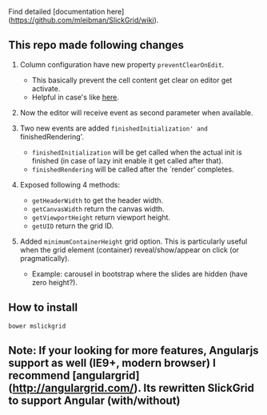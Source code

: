 Find detailed [documentation here] (https://github.com/mleibman/SlickGrid/wiki).

## This repo made following changes

1. Column configuration have new property `preventClearOnEdit`.
    - This basically prevent the cell content get clear on editor get activate.
    - Helpful in case's like [here](https://github.com/6pac/SlickGrid/issues/11).

2. Now the editor will receive event as second parameter when available.

3. Two new events are added `finishedInitialization' and `finishedRendering'.
    - `finishedInitialization` will be get called when the actual init is finished (in case of lazy init enable it get called after that).
    - `finishedRendering` will be called after the `render' completes.
    
4. Exposed following 4 methods:
    - `getHeaderWidth` to get the header width.
    - `getCanvasWidth` return the canvas width.
    - `getViewportHeight` return viewport height.
    - `getUID` return the grid ID.

5. Added `minimumContainerHeight` grid option. This is particularly useful when the grid element (container) reveal/show/appear on click (or pragmatically). 
    - Example: carousel in bootstrap where the slides are hidden (have zero height?).
    
    
## How to install

`bower mslickgrid`


## Note: If your looking for more features, Angularjs support as well (IE9+, modern browser) I recommend [angulargrid] (http://angulargrid.com/). Its rewritten SlickGrid to support Angular (with/without)